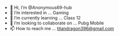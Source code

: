 - 👋 Hi, I’m @Anonymous69-hub
- 👀 I’m interested in ... Gaming
- 🌱 I’m currently learning ... Class 12
- 💞️ I’m looking to collaborate on ... Pubg Mobile
- 📫 How to reach me ... titandragon396@gmail.com

<!---
Anonymous69-hub/Anonymous69-hub is a ✨ special ✨ repository because its `README.md` (this file) appears on your GitHub profile.
You can click the Preview link to take a look at your changes.
--->
